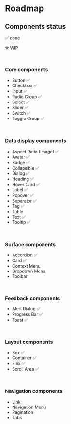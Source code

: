# Roadmap

## Components status

✅ done

⚒️ WIP

<br>

### Core components

- Button ✅
- Checkbox ✅
- Input ✅
- Radio Group ✅
- Select ✅
- Slider ✅
- Switch ✅
- Toggle Group ✅

<br>

### Data display components

- Aspect Ratio (Image) ✅
- Avatar ✅
- Badge ✅
- Collapsible ✅
- Dialog ✅
- Heading ✅
- Hover Card ✅
- Label ✅
- Popover ✅
- Separator ✅
- Tag ✅
- Table
- Text ✅
- Tooltip ✅

<br>

### Surface components

- Accordion ✅
- Card ✅
- Context Menu
- Dropdown Menu
- Toolbar

<br>

### Feedback components

- Alert Dialog ✅
- Progress Bar ✅
- Toast ✅

<br>

### Layout components

- Box ✅
- Container ✅
- Flex ✅
- Scroll Area ✅

<br>

### Navigation components

- Link
- Navigation Menu
- Pagination
- Tabs
